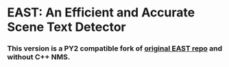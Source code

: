 # EAST: An Efficient and Accurate Scene Text Detector

### This version is a PY2 compatible fork of [original  EAST repo](https://github.com/argman/EAST) and without C++ NMS.  
